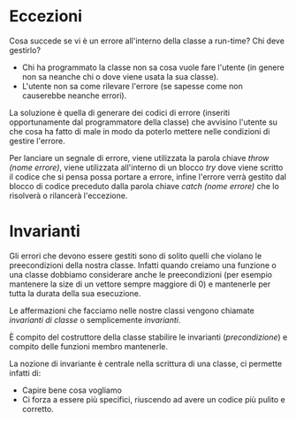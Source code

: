 # Eccezioni

Cosa succede se vi è un errore all'interno della classe a run-time? Chi deve gestirlo?

* Chi ha programmato la classe non sa cosa vuole fare l'utente (in genere non sa neanche chi o dove viene usata la sua classe). 
* L'utente non sa come rilevare l'errore (se sapesse come non causerebbe neanche errori).

La soluzione è quella di generare dei codici di errore (inseriti opportunamente dal programmatore della classe) che avvisino l'utente su che cosa ha fatto di male in modo da poterlo mettere nelle condizioni di gestire l'errore.

Per lanciare un segnale di errore, viene utilizzata la parola chiave *throw (nome errore)*, viene utilizzata all'interno di un blocco *try* dove viene scritto il codice che si pensa possa portare a errore, infine l'errore verrà gestito dal blocco di codice preceduto dalla parola chiave *catch (nome errore)* che lo risolverà o rilancerà l'eccezione.

# Invarianti

Gli errori che devono essere gestiti sono di solito quelli che violano le preecondizioni della nostra classe. Infatti quando creiamo una funzione o una classe dobbiamo considerare anche le preecondizioni (per esempio mantenere la size di un vettore sempre maggiore di 0) e mantenerle per tutta la durata della sua esecuzione.

Le affermazioni che facciamo nelle nostre classi vengono chiamate *invarianti di classe* o semplicemente *invarianti*.

È compito del costruttore della classe stabilire le invarianti (*precondizione*) e compito delle funzioni membro mantenerle.

La nozione di invariante è centrale nella scrittura di una classe, ci permette infatti di:

* Capire bene cosa vogliamo
* Ci forza a essere più specifici, riuscendo ad avere un codice più pulito e corretto.
